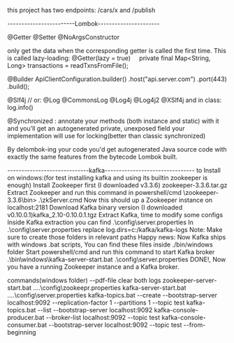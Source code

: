 this project has two endpoints: /cars/x
and /publish

------------------------Lombok----------------------

@Getter @Setter @NoArgsConstructor

only get the data when the corresponding getter is called the first time. This is called lazy-loading:
@Getter(lazy = true)
    private final Map<String, Long> transactions = readTxnsFromFile();

@Builder
ApiClientConfiguration.builder()
        .host("api.server.com")
        .port(443)        
    .build();
    
@Slf4j // or: @Log @CommonsLog @Log4j @Log4j2 @XSlf4j
and in class: log.info()

 @Synchronized : annotate your methods (both instance and static) with it and you'll get an autogenerated private,
  unexposed field your implementation will use for locking(better than classic synchronized)
  
By delombok-ing your code you'd get autogenerated Java source code with exactly the same features from the bytecode Lombok built.

-----------------------------kafka--------------------------------
to Install on windows:(for test installing kafka and using its builtin zookeeper is enough)
 Install Zookeeper first (I downloaded v3.3.6) zookeeper-3.3.6.tar.gz
 Extract Zookeeper and run this command in powershell/cmd \zookeeper-3.3.6\bin> .\zkServer.cmd Now this should up a Zookeeper instance on localhost:2181
 Download Kafka binary version (I downloaded v0.10.0.1)kafka_2.10-0.10.0.1.tgz
 Extract Kafka, time to modify some configs
 Inside Kafka extraction you can find .\config\server.properties
 In .\config\server.properties replace log.dirs=c:/kafka/kafka-logs
 Note: Make sure to create those folders in relevant paths
 Happy news: Now Kafka ships with windows .bat scripts, You can find these files inside ./bin/windows folder
 Start powershell/cmd and run this command to start Kafka broker  .\bin\windows\kafka-server-start.bat .\config\server.properties
 DONE!, Now you have a running Zookeeper instance and a Kafka broker.

commands(windows folder) --pdf-file
  clear both logs
  zookeeper-server-start.bat  ..\..\config\zookeepr.properties
  kafka-server-start.bat  ..\..\config\server.properties
  kafka-topics.bat --create --bootstrap-server localhost:9092 --replication-factor 1 --partitions 1 --topic test
  kafka-topics.bat --list --bootstrap-server localhost:9092
  kafka-console-producer.bat --broker-list localhost:9092 --topic test
  kafka-console-consumer.bat --bootstrap-server localhost:9092 --topic test --from-beginning
